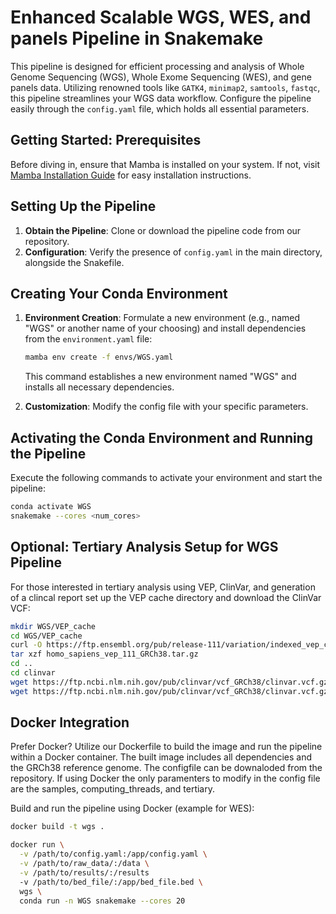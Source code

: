 # Enhanced Scalable WGS, WES, and panels Pipeline in Snakemake

This pipeline is designed for efficient processing and analysis of Whole Genome Sequencing (WGS), Whole Exome Sequencing (WES), and gene panels data. Utilizing renowned tools like `GATK4`, `minimap2`, `samtools`, `fastqc`, this pipeline streamlines your WGS data workflow. Configure the pipeline easily through the `config.yaml` file, which holds all essential parameters.

## Getting Started: Prerequisites

Before diving in, ensure that Mamba is installed on your system. If not, visit [Mamba Installation Guide](https://mamba.readthedocs.io/en/latest/installation/mamba-installation.html) for easy installation instructions.

## Setting Up the Pipeline

1. **Obtain the Pipeline**: Clone or download the pipeline code from our repository.
2. **Configuration**: Verify the presence of `config.yaml` in the main directory, alongside the Snakefile.

## Creating Your Conda Environment

1. **Environment Creation**: Formulate a new environment (e.g., named "WGS" or another name of your choosing) and install dependencies from the `environment.yaml` file:
   
   ```bash
   mamba env create -f envs/WGS.yaml
   ```

   This command establishes a new environment named "WGS" and installs all necessary dependencies.
   
2. **Customization**: Modify the config file with your specific parameters.

## Activating the Conda Environment and Running the Pipeline

Execute the following commands to activate your environment and start the pipeline:

```bash
conda activate WGS
snakemake --cores <num_cores>
```

## Optional: Tertiary Analysis Setup for WGS Pipeline

For those interested in tertiary analysis using VEP, ClinVar, and generation of a clincal report set up the VEP cache directory and download the ClinVar VCF:

```bash
mkdir WGS/VEP_cache
cd WGS/VEP_cache
curl -O https://ftp.ensembl.org/pub/release-111/variation/indexed_vep_cache/homo_sapiens_vep_111_GRCh38.tar.gz
tar xzf homo_sapiens_vep_111_GRCh38.tar.gz
cd ..
cd clinvar
wget https://ftp.ncbi.nlm.nih.gov/pub/clinvar/vcf_GRCh38/clinvar.vcf.gz
wget https://ftp.ncbi.nlm.nih.gov/pub/clinvar/vcf_GRCh38/clinvar.vcf.gz.tbi
```

## Docker Integration

Prefer Docker? Utilize our Dockerfile to build the image and run the pipeline within a Docker container. The built image includes all dependencies and the GRCh38 reference genome. The configfile can be downaloded from the repository.
If using Docker the only paramenters to modify in the config file are the samples, computing_threads, and tertiary.

Build and run the pipeline using Docker (example for WES):

```bash
docker build -t wgs .

docker run \
  -v /path/to/config.yaml:/app/config.yaml \
  -v /path/to/raw_data/:/data \
  -v /path/to/results/:/results
  -v /path/to/bed_file/:/app/bed_file.bed \
  wgs \
  conda run -n WGS snakemake --cores 20
```
